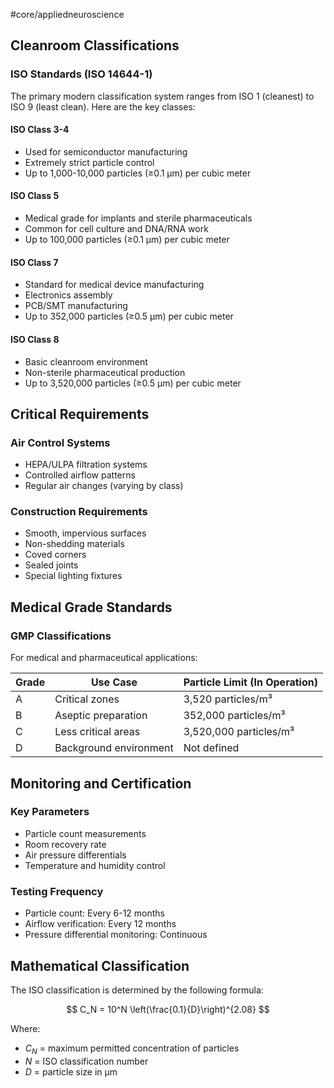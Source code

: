 #core/appliedneuroscience

## Cleanroom Classifications

### ISO Standards (ISO 14644-1)

The primary modern classification system ranges from ISO 1 (cleanest) to ISO 9 (least clean). Here are the key classes:

#### ISO Class 3-4

- Used for semiconductor manufacturing
- Extremely strict particle control
- Up to 1,000-10,000 particles (≥0.1 μm) per cubic meter

#### ISO Class 5

- Medical grade for implants and sterile pharmaceuticals
- Common for cell culture and DNA/RNA work
- Up to 100,000 particles (≥0.1 μm) per cubic meter

#### ISO Class 7

- Standard for medical device manufacturing
- Electronics assembly
- PCB/SMT manufacturing
- Up to 352,000 particles (≥0.5 μm) per cubic meter

#### ISO Class 8

- Basic cleanroom environment
- Non-sterile pharmaceutical production
- Up to 3,520,000 particles (≥0.5 μm) per cubic meter

## Critical Requirements

### Air Control Systems

- HEPA/ULPA filtration systems
- Controlled airflow patterns
- Regular air changes (varying by class)

### Construction Requirements

- Smooth, impervious surfaces
- Non-shedding materials
- Coved corners
- Sealed joints
- Special lighting fixtures

## Medical Grade Standards

### GMP Classifications

For medical and pharmaceutical applications:

| Grade | Use Case | Particle Limit (In Operation) |
|-------|----------|------------------------------|
| A     | Critical zones | 3,520 particles/m³ |
| B     | Aseptic preparation | 352,000 particles/m³ |
| C     | Less critical areas | 3,520,000 particles/m³ |
| D     | Background environment | Not defined |

## Monitoring and Certification

### Key Parameters

- Particle count measurements
- Room recovery rate
- Air pressure differentials
- Temperature and humidity control

### Testing Frequency

- Particle count: Every 6-12 months
- Airflow verification: Every 12 months
- Pressure differential monitoring: Continuous

## Mathematical Classification

The ISO classification is determined by the following formula:

$$ C_N = 10^N \left(\frac{0.1}{D}\right)^{2.08} $$

Where:
- $C_N$ = maximum permitted concentration of particles
- $N$ = ISO classification number
- $D$ = particle size in μm
